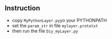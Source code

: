## Instruction  

* copy `MyPythonLayer.py`yo your PYTHONPATH
* set the `param_str` in file `mylayer.prototxt`
* then run the file `Diy_myLayer.py`
